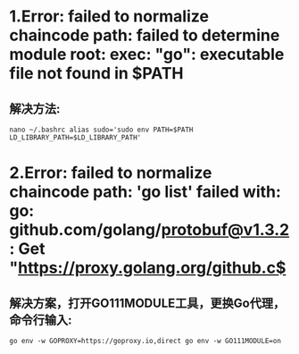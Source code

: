 # 1.Error: failed to normalize chaincode path: failed to determine module root: exec: "go": executable file not found in $PATH
## 解决方法:

`nano ~/.bashrc
alias sudo='sudo env PATH=$PATH LD_LIBRARY_PATH=$LD_LIBRARY_PATH'
`
# 2.Error: failed to normalize chaincode path: 'go list' failed with: go: github.com/golang/protobuf@v1.3.2: Get "https://proxy.golang.org/github.c$
## 解决方案，打开GO111MODULE工具，更换Go代理，命令行输入:

`go env -w GOPROXY=https://goproxy.io,direct
go env -w GO111MODULE=on
`
